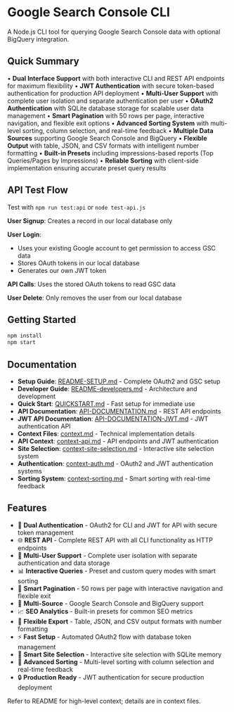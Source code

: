 # Google Search Console CLI

A Node.js CLI tool for querying Google Search Console data with optional BigQuery integration.

## Quick Summary

• **Dual Interface Support** with both interactive CLI and REST API endpoints for maximum flexibility
• **JWT Authentication** with secure token-based authentication for production API deployment
• **Multi-User Support** with complete user isolation and separate authentication per user
• **OAuth2 Authentication** with SQLite database storage for scalable user data management
• **Smart Pagination** with 50 rows per page, interactive navigation, and flexible exit options
• **Advanced Sorting System** with multi-level sorting, column selection, and real-time feedback
• **Multiple Data Sources** supporting Google Search Console and BigQuery
• **Flexible Output** with table, JSON, and CSV formats with intelligent number formatting
• **Built-in Presets** including impressions-based reports (Top Queries/Pages by Impressions)
• **Reliable Sorting** with client-side implementation ensuring accurate preset query results

## API Test Flow

Test with `npm run test:api` or `node test-api.js`

**User Signup**: Creates a record in our local database only

**User Login**: 
- Uses your existing Google account to get permission to access GSC data
- Stores OAuth tokens in our local database
- Generates our own JWT token

**API Calls**: Uses the stored OAuth tokens to read GSC data

**User Delete**: Only removes the user from our local database

## Getting Started

```bash
npm install
npm start
```

## Documentation

- **Setup Guide**: [README-SETUP.md](./README-SETUP.md) - Complete OAuth2 and GSC setup
- **Developer Guide**: [README-developers.md](./README-developers.md) - Architecture and development
- **Quick Start**: [QUICKSTART.md](./QUICKSTART.md) - Fast setup for immediate use
- **API Documentation**: [API-DOCUMENTATION.md](./API-DOCUMENTATION.md) - REST API endpoints
- **JWT API Documentation**: [API-DOCUMENTATION-JWT.md](./API-DOCUMENTATION-JWT.md) - JWT authentication API
- **Context Files**: [context.md](./context.md) - Technical implementation details
- **API Context**: [context-api.md](./context-api.md) - API endpoints and JWT authentication
- **Site Selection**: [context-site-selection.md](./context-site-selection.md) - Interactive site selection system
- **Authentication**: [context-auth.md](./context-auth.md) - OAuth2 and JWT authentication systems
- **Sorting System**: [context-sorting.md](./context-sorting.md) - Smart sorting with real-time feedback

## Features

- 🔐 **Dual Authentication** - OAuth2 for CLI and JWT for API with secure token management
- 🌐 **REST API** - Complete REST API with all CLI functionality as HTTP endpoints
- 👥 **Multi-User Support** - Complete user isolation with separate authentication and data storage
- 📊 **Interactive Queries** - Preset and custom query modes with smart sorting
- 📄 **Smart Pagination** - 50 rows per page with interactive navigation and flexible exit
- 🏢 **Multi-Source** - Google Search Console and BigQuery support
- 📈 **SEO Analytics** - Built-in presets for common SEO metrics
- 💾 **Flexible Export** - Table, JSON, and CSV output formats with number formatting
- ⚡ **Fast Setup** - Automated OAuth2 flow with database token management
- 🎯 **Smart Site Selection** - Interactive site selection with SQLite memory
- 🔄 **Advanced Sorting** - Multi-level sorting with column selection and real-time feedback
- 🔒 **Production Ready** - JWT authentication for secure production deployment

Refer to README for high-level context; details are in context files.
